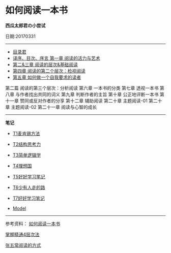 # 如何阅读一本书

**西瓜太郎君の小尝试**


日期:20170331
- - - - -----------------
- [目录君](README.md)
- [译序、目次、序言 第一章 阅读的活力与艺术](001.md)
- [第二&三章 阅读的层次&基础阅读](002.md)
- [第四章 阅读的第二个层次：检视阅读](003.md)
- [第五章 如何做一个自我要求的读者](004.md)


第二篇 阅读的第三个层次：分析阅读
第六章 一本书的分类
第七章 透视一本书
第八章 与作者找出共同的词义
第九章 判断作者的主旨
第十章 公正地评断一本书
第十一章 赞同或反对作者的分享
第十二章 辅助阅读
第二十章 主题阅读-01
第二十章 主题阅读-02
第二十一章 阅读与心智的成长



- - - - -----------------

**笔记**
- [T1麦肯锡方法](T1麦肯锡方法.md)
- [T2结构思考力](T2结构思考力.md)
- [T3简单逻辑学](T3简单逻辑学.md)
- [T4理想国](T4理想国.md)
- [T5好好学习笔记](T5好好学习笔记.md)
- [T6少有人走的路](T6少有人走的路.md)
- [T7好好学习笔记](T7好好学习笔记.md)


- [Model](model.md)

- - - - -----------------
参考资料：
[如何阅读一本书](http://htrab.com/)

[掌握精通4层次法](http://blog.hiddenwangcc.com/archives/2615)

[张五常阅读的方式](http://www.360doc.com/content/14/0715/22/17132703_394668367.shtml)
